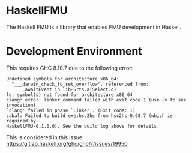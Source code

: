 # HaskellFMU
The Haskell FMU is a library that enables FMU development in Haskell.

# Development Environment
This requires GHC 8.10.7 due to the following error:
```
Undefined symbols for architecture x86_64:
  "___darwin_check_fd_set_overflow", referenced from:
      _awaitEvent in libHSrts.a(Select.o)
ld: symbol(s) not found for architecture x86_64
clang: error: linker command failed with exit code 1 (use -v to see invocation)
`clang' failed in phase `Linker'. (Exit code: 1)
cabal: Failed to build exe:hsc2hs from hsc2hs-0.68.7 (which is required by
HaskellFMU-0.1.0.0). See the build log above for details.
```

This is considered in this issue: https://gitlab.haskell.org/ghc/ghc/-/issues/19950
